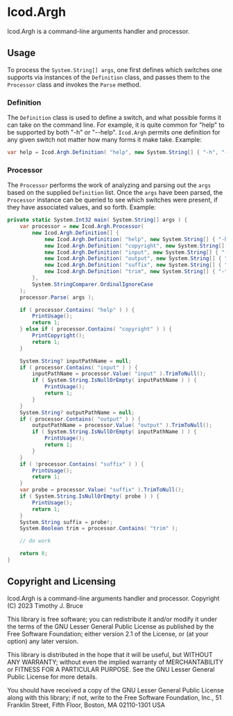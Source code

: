 # Icod.Argh
Icod.Argh is a command-line arguments handler and processor.

## Usage
To process the `System.String[] args`, one first defines which switches
one supports via instances of the `Definition` class, and passes them
to the `Processor` class and invokes the `Parse` method.

### Definition
The `Definition` class is used to define a switch, and what possible 
forms it can take on the command line.  For example, it is quite common
for "help" to be supported by both "-h" or "--help".  `Icod.Argh`
permits one definition for any given switch not matter how many forms
it make take.
Example:
```C#
var help = Icod.Argh.Definition( "help", new System.String[] { "-h", "--help", "/help" } );
```

### Processor
The `Processor` performs the work of analyzing and parsing out the `args`
based on the supplied `Definition` list.  Once the `args` have been parsed,
the `Processor` instance can be queried to see which switches were present,
if they have associated values, and so forth.
Example:
```C#
private static System.Int32 main( System.String[] args ) {
	var processor = new Icod.Argh.Processor(
		new Icod.Argh.Definition[] {
			new Icod.Argh.Definition( "help", new System.String[] { "-h", "--help", "/help" } ),
			new Icod.Argh.Definition( "copyright", new System.String[] { "-c", "--copyright", "/copyright" } ),
			new Icod.Argh.Definition( "input", new System.String[] { "-i", "--input", "/input" } ),
			new Icod.Argh.Definition( "output", new System.String[] { "-o", "--output", "/output" } ),
			new Icod.Argh.Definition( "suffix", new System.String[] { "-s", "--suffix", "/suffix" } ),
			new Icod.Argh.Definition( "trim", new System.String[] { "-t", "--trim", "/trim" } ),
		},
		System.StringComparer.OrdinalIgnoreCase
	);
	processor.Parse( args );

	if ( processor.Contains( "help" ) ) {
		PrintUsage();
		return 1;
	} else if ( processor.Contains( "copyright" ) ) {
		PrintCopyright();
		return 1;
	}

	System.String? inputPathName = null;
	if ( processor.Contains( "input" ) ) {
		inputPathName = processor.Value( "input" ).TrimToNull();
		if ( System.String.IsNullOrEmpty( inputPathName ) ) {
			PrintUsage();
			return 1;
		}
	}
	System.String? outputPathName = null;
	if ( processor.Contains( "output" ) ) {
		outputPathName = processor.Value( "output" ).TrimToNull();
		if ( System.String.IsNullOrEmpty( inputPathName ) ) {
			PrintUsage();
			return 1;
		}
	}
	if ( !processor.Contains( "suffix" ) ) {
		PrintUsage();
		return 1;
	}
	var probe = processor.Value( "suffix" ).TrimToNull();
	if ( System.String.IsNullOrEmpty( probe ) ) {
		PrintUsage();
		return 1;
	}
	System.String suffix = probe!;
	System.Boolean trim = processor.Contains( "trim" );

	// do work

	return 0;
}
```

## Copyright and Licensing
Icod.Argh is a command-line arguments handler and processor.
Copyright (C) 2023 Timothy J. Bruce

This library is free software; you can redistribute it and/or
modify it under the terms of the GNU Lesser General Public
License as published by the Free Software Foundation; either
version 2.1 of the License, or (at your option) any later version.

This library is distributed in the hope that it will be useful,
but WITHOUT ANY WARRANTY; without even the implied warranty of
MERCHANTABILITY or FITNESS FOR A PARTICULAR PURPOSE.  See the GNU
Lesser General Public License for more details.

You should have received a copy of the GNU Lesser General Public
License along with this library; if not, write to the Free Software
Foundation, Inc., 51 Franklin Street, Fifth Floor, Boston, MA  02110-1301
USA